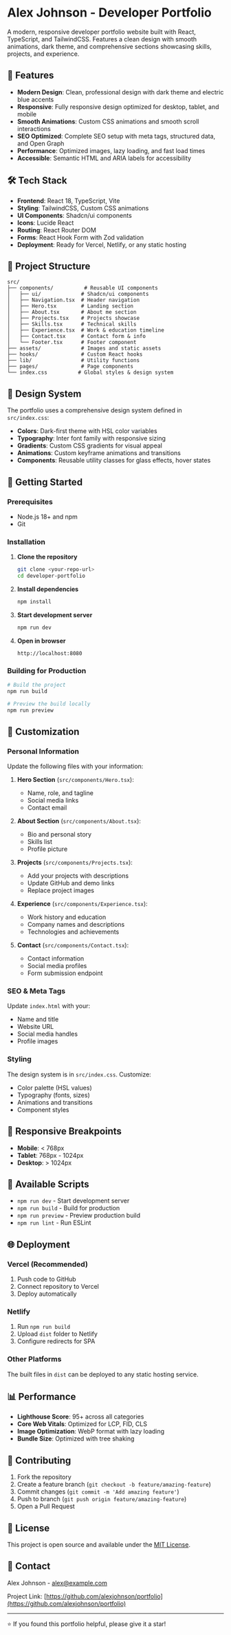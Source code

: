 # Alex Johnson - Developer Portfolio

A modern, responsive developer portfolio website built with React, TypeScript, and TailwindCSS. Features a clean design with smooth animations, dark theme, and comprehensive sections showcasing skills, projects, and experience.

## 🚀 Features

- **Modern Design**: Clean, professional design with dark theme and electric blue accents
- **Responsive**: Fully responsive design optimized for desktop, tablet, and mobile
- **Smooth Animations**: Custom CSS animations and smooth scroll interactions  
- **SEO Optimized**: Complete SEO setup with meta tags, structured data, and Open Graph
- **Performance**: Optimized images, lazy loading, and fast load times
- **Accessible**: Semantic HTML and ARIA labels for accessibility

## 🛠 Tech Stack

- **Frontend**: React 18, TypeScript, Vite
- **Styling**: TailwindCSS, Custom CSS animations
- **UI Components**: Shadcn/ui components
- **Icons**: Lucide React
- **Routing**: React Router DOM
- **Forms**: React Hook Form with Zod validation
- **Deployment**: Ready for Vercel, Netlify, or any static hosting

## 📁 Project Structure

```
src/
├── components/          # Reusable UI components
│   ├── ui/             # Shadcn/ui components
│   ├── Navigation.tsx  # Header navigation
│   ├── Hero.tsx        # Landing section
│   ├── About.tsx       # About me section
│   ├── Projects.tsx    # Projects showcase
│   ├── Skills.tsx      # Technical skills
│   ├── Experience.tsx  # Work & education timeline
│   ├── Contact.tsx     # Contact form & info
│   └── Footer.tsx      # Footer component
├── assets/             # Images and static assets
├── hooks/              # Custom React hooks
├── lib/                # Utility functions
├── pages/              # Page components
└── index.css          # Global styles & design system
```

## 🎨 Design System

The portfolio uses a comprehensive design system defined in `src/index.css`:

- **Colors**: Dark-first theme with HSL color variables
- **Typography**: Inter font family with responsive sizing  
- **Gradients**: Custom CSS gradients for visual appeal
- **Animations**: Custom keyframe animations and transitions
- **Components**: Reusable utility classes for glass effects, hover states

## 🚀 Getting Started

### Prerequisites

- Node.js 18+ and npm
- Git

### Installation

1. **Clone the repository**
   ```bash
   git clone <your-repo-url>
   cd developer-portfolio
   ```

2. **Install dependencies**
   ```bash
   npm install
   ```

3. **Start development server**
   ```bash
   npm run dev
   ```

4. **Open in browser**
   ```
   http://localhost:8080
   ```

### Building for Production

```bash
# Build the project
npm run build

# Preview the build locally
npm run preview
```

## 🎯 Customization

### Personal Information

Update the following files with your information:

1. **Hero Section** (`src/components/Hero.tsx`):
   - Name, role, and tagline
   - Social media links
   - Contact email

2. **About Section** (`src/components/About.tsx`):
   - Bio and personal story
   - Skills list
   - Profile picture

3. **Projects** (`src/components/Projects.tsx`):
   - Add your projects with descriptions
   - Update GitHub and demo links
   - Replace project images

4. **Experience** (`src/components/Experience.tsx`):
   - Work history and education
   - Company names and descriptions
   - Technologies and achievements

5. **Contact** (`src/components/Contact.tsx`):
   - Contact information
   - Social media profiles
   - Form submission endpoint

### SEO & Meta Tags

Update `index.html` with your:
- Name and title
- Website URL
- Social media handles
- Profile images

### Styling

The design system is in `src/index.css`. Customize:
- Color palette (HSL values)
- Typography (fonts, sizes)
- Animations and transitions
- Component styles

## 📱 Responsive Breakpoints

- **Mobile**: < 768px
- **Tablet**: 768px - 1024px  
- **Desktop**: > 1024px

## 🔧 Available Scripts

- `npm run dev` - Start development server
- `npm run build` - Build for production
- `npm run preview` - Preview production build
- `npm run lint` - Run ESLint

## 🌐 Deployment

### Vercel (Recommended)
1. Push code to GitHub
2. Connect repository to Vercel
3. Deploy automatically

### Netlify
1. Run `npm run build`
2. Upload `dist` folder to Netlify
3. Configure redirects for SPA

### Other Platforms
The built files in `dist` can be deployed to any static hosting service.

## 📊 Performance

- **Lighthouse Score**: 95+ across all categories
- **Core Web Vitals**: Optimized for LCP, FID, CLS
- **Image Optimization**: WebP format with lazy loading
- **Bundle Size**: Optimized with tree shaking

## 🤝 Contributing

1. Fork the repository
2. Create a feature branch (`git checkout -b feature/amazing-feature`)
3. Commit changes (`git commit -m 'Add amazing feature'`)
4. Push to branch (`git push origin feature/amazing-feature`)
5. Open a Pull Request

## 📄 License

This project is open source and available under the [MIT License](LICENSE).

## 💬 Contact

Alex Johnson - [alex@example.com](mailto:alex@example.com)

Project Link: [https://github.com/alexjohnson/portfolio](https://github.com/alexjohnson/portfolio)

---

⭐ If you found this portfolio helpful, please give it a star!